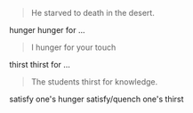 
>He starved to death in the desert.

hunger
hunger for ...
>I hunger for your touch

thirst
thirst for ...
>The students thirst for knowledge.

satisfy one's hunger
satisfy/quench one's thirst